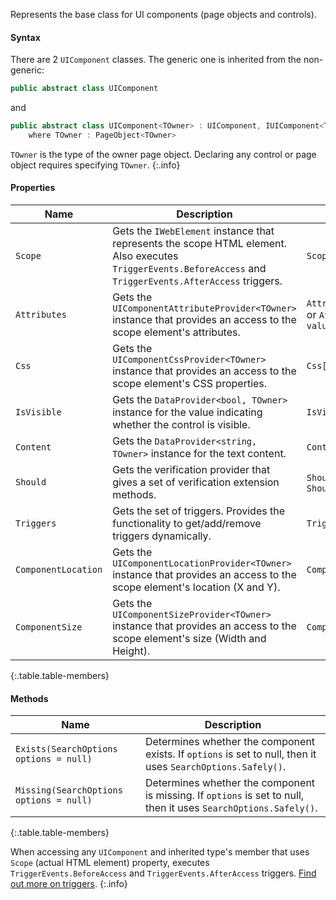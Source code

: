 Represents the base class for UI components (page objects and controls).

#### Syntax

There are 2 `UIComponent` classes. The generic one is inherited from the non-generic:

```cs
public abstract class UIComponent
```

and 

```cs
public abstract class UIComponent<TOwner> : UIComponent, IUIComponent<TOwner>
    where TOwner : PageObject<TOwner>
```

`TOwner` is the type of the owner page object. Declaring any control or page object requires specifying `TOwner`.
{:.info}

#### Properties

Name | Description | Usage Example
---- | ----------- | -------------
`Scope` | Gets the `IWebElement` instance that represents the scope HTML element. Also executes `TriggerEvents.BeforeAccess` and `TriggerEvents.AfterAccess` triggers. | `Scope.SendKeys("some text")`
`Attributes` | Gets the `UIComponentAttributeProvider<TOwner>` instance that provides an access to the scope element's attributes. | `Attributes.Class.Should.Contain("some-class")` or `Attributes["data-value"].Should.Equal("val")`
`Css` | Gets the `UIComponentCssProvider<TOwner>` instance that provides an access to the scope element's CSS properties. | `Css["display"].Should.Equal("block")`
`IsVisible` | Gets the `DataProvider<bool, TOwner>` instance for the value indicating whether the control is visible. | `IsVisible.Should.BeTrue()`
`Content` | Gets the `DataProvider<string, TOwner>` instance for the text content. | `Content.Should.Contain("some value")`
`Should` | Gets the verification provider that gives a set of verification extension methods. | `Should.Exist()`, `Should.BeHidden()` or `Should.BeDisabled()`
`Triggers` | Gets the set of triggers. Provides the functionality to get/add/remove triggers dynamically. | `Triggers.Add(new WaitAttribute(2))`
`ComponentLocation` | Gets the `UIComponentLocationProvider<TOwner>` instance that provides an access to the scope element's location (X and Y). | `ComponentLocation.X.Should.BeGreater(10)`
`ComponentSize` | Gets the `UIComponentSizeProvider<TOwner>` instance that provides an access to the scope element's size (Width and Height). | `ComponentSize.Height.Should.BeLessOrEqual(15)`
{:.table.table-members}

#### Methods

Name | Description
---- | -----------
`Exists(SearchOptions options = null)` | Determines whether the component exists. If `options` is set to null, then it uses `SearchOptions.Safely()`.
`Missing(SearchOptions options = null)` | Determines whether the component is missing. If `options` is set to null, then it uses `SearchOptions.Safely()`.
{:.table.table-members}

When accessing any `UIComponent` and inherited type's member that uses `Scope` (actual HTML element) property, executes `TriggerEvents.BeforeAccess` and `TriggerEvents.AfterAccess` triggers. [Find out more on triggers](/triggers/).
{:.info}